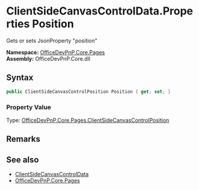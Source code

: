 # ClientSideCanvasControlData.Properties Position
 Gets or sets JsonProperty "position"   

**Namespace:** [OfficeDevPnP.Core.Pages](OfficeDevPnP.Core.Pages.md)  
**Assembly:** OfficeDevPnP.Core.dll  
## Syntax
```C#
public ClientSideCanvasControlPosition Position { get; set; }
```

### Property Value
Type: [OfficeDevPnP.Core.Pages.ClientSideCanvasControlPosition](OfficeDevPnP.Core.Pages.ClientSideCanvasControlPosition.md)  

## Remarks
  
## See also
- [ClientSideCanvasControlData](OfficeDevPnP.Core.Pages.ClientSideCanvasControlData.md) 
- [OfficeDevPnP.Core.Pages](OfficeDevPnP.Core.Pages.md) 
